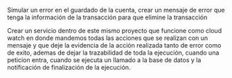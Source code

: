 Simular un error en el guardado de la cuenta, crear un
mensaje de error que tenga la información de la transacción para que
elimine la transacción


                     
Crear un servicio dentro de este mismo proyecto que funcione como cloud watch
en donde mandemos todas las acciones que se realizan con un mensaje
y que deje la evidencia de la acción realizada
tanto de error como de exito, ademas de dejar la trazabilidad de toda la
ejecución, cuando una peticion entra, cuando se ejecuta un llamado a la base de datos
y la notificación de finalización de la ejecución.
                     